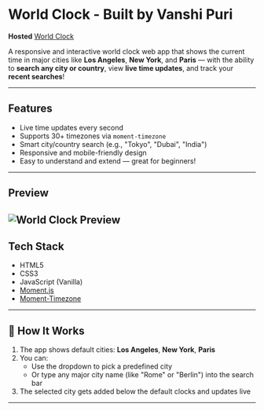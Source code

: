#  World Clock - Built by Vanshi Puri

**Hosted** [World Clock](https://world-clock-vanshi.netlify.app/)

A responsive and interactive world clock web app that shows the current time in major cities like **Los Angeles**, **New York**, and **Paris** — with the ability to **search any city or country**, view **live time updates**, and track your **recent searches**!

---

##  Features

-  Live time updates every second
-  Supports 30+ timezones via `moment-timezone`
-  Smart city/country search (e.g., "Tokyo", "Dubai",  "India")
-  Responsive and mobile-friendly design
-  Easy to understand and extend — great for beginners!

---

##  Preview

![World Clock Preview](https://your-image-url.com/preview.png) 
---

##  Tech Stack

- HTML5
- CSS3
- JavaScript (Vanilla)
- [Moment.js](https://momentjs.com/)
- [Moment-Timezone](https://momentjs.com/timezone/)

---

## 🧠 How It Works

1. The app shows default cities: **Los Angeles**, **New York**, **Paris**
2. You can:
   - Use the dropdown to pick a predefined city
   - Or type any major city name (like "Rome" or "Berlin") into the search bar
3. The selected city gets added below the default clocks and updates live


---


